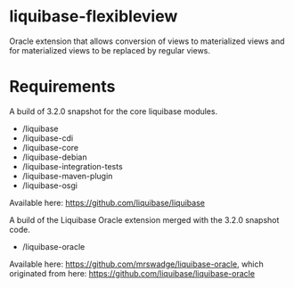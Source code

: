 liquibase-flexibleview
======================

Oracle extension that allows conversion of views to materialized views and for materialized views to be replaced by regular views.

# Requirements #

A build of 3.2.0 snapshot for the core liquibase modules.

* /liquibase
* /liquibase-cdi
* /liquibase-core
* /liquibase-debian
* /liquibase-integration-tests
* /liquibase-maven-plugin
* /liquibase-osgi

Available here: https://github.com/liquibase/liquibase

A build of the Liquibase Oracle extension merged with the 3.2.0 snapshot code. 

* /liquibase-oracle

Available here: https://github.com/mrswadge/liquibase-oracle, which originated from here: https://github.com/liquibase/liquibase-oracle